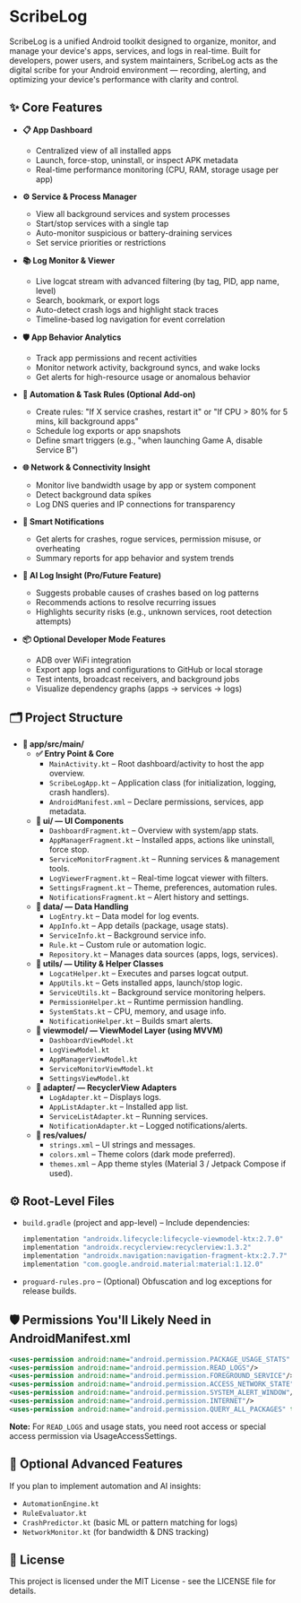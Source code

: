 # ScribeLog

ScribeLog is a unified Android toolkit designed to organize, monitor, and manage your device's apps, services, and logs in real-time. Built for developers, power users, and system maintainers, ScribeLog acts as the digital scribe for your Android environment — recording, alerting, and optimizing your device's performance with clarity and control.

## ✨ Core Features

- **📋 App Dashboard**
  - Centralized view of all installed apps
  - Launch, force-stop, uninstall, or inspect APK metadata
  - Real-time performance monitoring (CPU, RAM, storage usage per app)

- **⚙️ Service & Process Manager**
  - View all background services and system processes
  - Start/stop services with a single tap
  - Auto-monitor suspicious or battery-draining services
  - Set service priorities or restrictions

- **📚 Log Monitor & Viewer**
  - Live logcat stream with advanced filtering (by tag, PID, app name, level)
  - Search, bookmark, or export logs
  - Auto-detect crash logs and highlight stack traces
  - Timeline-based log navigation for event correlation

- **🛡️ App Behavior Analytics**
  - Track app permissions and recent activities
  - Monitor network activity, background syncs, and wake locks
  - Get alerts for high-resource usage or anomalous behavior

- **🔄 Automation & Task Rules (Optional Add-on)**
  - Create rules: "If X service crashes, restart it" or "If CPU > 80% for 5 mins, kill background apps"
  - Schedule log exports or app snapshots
  - Define smart triggers (e.g., "when launching Game A, disable Service B")

- **🌐 Network & Connectivity Insight**
  - Monitor live bandwidth usage by app or system component
  - Detect background data spikes
  - Log DNS queries and IP connections for transparency

- **🔔 Smart Notifications**
  - Get alerts for crashes, rogue services, permission misuse, or overheating
  - Summary reports for app behavior and system trends

- **🧠 AI Log Insight (Pro/Future Feature)**
  - Suggests probable causes of crashes based on log patterns
  - Recommends actions to resolve recurring issues
  - Highlights security risks (e.g., unknown services, root detection attempts)

- **📦 Optional Developer Mode Features**
  - ADB over WiFi integration
  - Export app logs and configurations to GitHub or local storage
  - Test intents, broadcast receivers, and background jobs
  - Visualize dependency graphs (apps → services → logs)

## 🗂️ Project Structure

- **📁 app/src/main/**
  - **✅ Entry Point & Core**
    - `MainActivity.kt` – Root dashboard/activity to host the app overview.
    - `ScribeLogApp.kt` – Application class (for initialization, logging, crash handlers).
    - `AndroidManifest.xml` – Declare permissions, services, app metadata.
  - **📁 ui/ — UI Components**
    - `DashboardFragment.kt` – Overview with system/app stats.
    - `AppManagerFragment.kt` – Installed apps, actions like uninstall, force stop.
    - `ServiceMonitorFragment.kt` – Running services & management tools.
    - `LogViewerFragment.kt` – Real-time logcat viewer with filters.
    - `SettingsFragment.kt` – Theme, preferences, automation rules.
    - `NotificationsFragment.kt` – Alert history and settings.
  - **📁 data/ — Data Handling**
    - `LogEntry.kt` – Data model for log events.
    - `AppInfo.kt` – App details (package, usage stats).
    - `ServiceInfo.kt` – Background service info.
    - `Rule.kt` – Custom rule or automation logic.
    - `Repository.kt` – Manages data sources (apps, logs, services).
  - **📁 utils/ — Utility & Helper Classes**
    - `LogcatHelper.kt` – Executes and parses logcat output.
    - `AppUtils.kt` – Gets installed apps, launch/stop logic.
    - `ServiceUtils.kt` – Background service monitoring helpers.
    - `PermissionHelper.kt` – Runtime permission handling.
    - `SystemStats.kt` – CPU, memory, and usage info.
    - `NotificationHelper.kt` – Builds smart alerts.
  - **📁 viewmodel/ — ViewModel Layer (using MVVM)**
    - `DashboardViewModel.kt`
    - `LogViewModel.kt`
    - `AppManagerViewModel.kt`
    - `ServiceMonitorViewModel.kt`
    - `SettingsViewModel.kt`
  - **📁 adapter/ — RecyclerView Adapters**
    - `LogAdapter.kt` – Displays logs.
    - `AppListAdapter.kt` – Installed app list.
    - `ServiceListAdapter.kt` – Running services.
    - `NotificationAdapter.kt` – Logged notifications/alerts.
  - **📁 res/values/**
    - `strings.xml` – UI strings and messages.
    - `colors.xml` – Theme colors (dark mode preferred).
    - `themes.xml` – App theme styles (Material 3 / Jetpack Compose if used).

## ⚙️ Root-Level Files

- `build.gradle` (project and app-level) – Include dependencies:
  ```kotlin
  implementation "androidx.lifecycle:lifecycle-viewmodel-ktx:2.7.0"
  implementation "androidx.recyclerview:recyclerview:1.3.2"
  implementation "androidx.navigation:navigation-fragment-ktx:2.7.7"
  implementation "com.google.android.material:material:1.12.0"
  ```
- `proguard-rules.pro` – (Optional) Obfuscation and log exceptions for release builds.

## 🛡️ Permissions You'll Likely Need in AndroidManifest.xml

```xml
<uses-permission android:name="android.permission.PACKAGE_USAGE_STATS" tools:ignore="ProtectedPermissions"/>
<uses-permission android:name="android.permission.READ_LOGS"/>
<uses-permission android:name="android.permission.FOREGROUND_SERVICE"/>
<uses-permission android:name="android.permission.ACCESS_NETWORK_STATE"/>
<uses-permission android:name="android.permission.SYSTEM_ALERT_WINDOW"/>
<uses-permission android:name="android.permission.INTERNET"/>
<uses-permission android:name="android.permission.QUERY_ALL_PACKAGES" tools:ignore="QueryAllPackagesPermission" />
```

**Note:** For `READ_LOGS` and usage stats, you need root access or special access permission via UsageAccessSettings.

## 🧪 Optional Advanced Features

If you plan to implement automation and AI insights:

- `AutomationEngine.kt`
- `RuleEvaluator.kt`
- `CrashPredictor.kt` (basic ML or pattern matching for logs)
- `NetworkMonitor.kt` (for bandwidth & DNS tracking)

## 📝 License

This project is licensed under the MIT License - see the LICENSE file for details. 